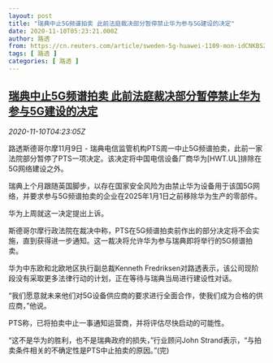 ```yaml
---
layout: post
title: "瑞典中止5G频谱拍卖 此前法庭裁决部分暂停禁止华为参与5G建设的决定"
date: 2020-11-10T05:23:21.000Z
author: 路透
from: https://cn.reuters.com/article/sweden-5g-huawei-1109-mon-idCNKBS27Q0FQ
tags: [ 路透 ]
categories: [ 路透 ]
---
```

<!--1604985801000-->
[瑞典中止5G频谱拍卖 此前法庭裁决部分暂停禁止华为参与5G建设的决定](https://cn.reuters.com/article/sweden-5g-huawei-1109-mon-idCNKBS27Q0FQ)
------

<div>
<div><i>2020-11-10T04:23:05Z</i></div><p>路透斯德哥尔摩11月9日 - 瑞典电信监管机构PTS周一中止5G频谱拍卖，此前一家法院部分暂停了PTS一项决定。该决定将中国电信设备厂商华为[HWT.UL]排除在5G网络建设之外。</p><p>瑞典上个月跟随英国脚步，以存在国家安全风险为由禁止华为设备用于该国5G网络，并要求参与5G频谱拍卖的企业在2025年1月1日之前移除华为生产的零部件。</p><p>华为上周就这一决定提出上诉。</p><p>斯德哥尔摩行政法院在裁决中称，PTS在5G频谱拍卖前作出的部分决定将不会实施，直到获得进一步通知。这一裁决将允许华为参与瑞典即将举行的5G频谱拍卖。</p><p>华为中东欧和北欧地区执行副总裁Kenneth Fredriksen对路透表示，该公司现阶段没有采取更多法律行动的计划，正在等待与瑞典当局进行建设性对话。</p><p>“我们愿意就未来他们对5G设备供应商的要求进行全面合作，使我们成为合格的供应商，”他说。</p><p>PTS称，已将拍卖中止一事通知运营商，并将评估尽快启动的可能性。</p><p>“这不是华为的胜利，也不是瑞典政府的损失，”行业顾问John Strand表示，“与拍卖条件相关的不确定性是PTS中止拍卖的原因。”(完)</p>
</div>
